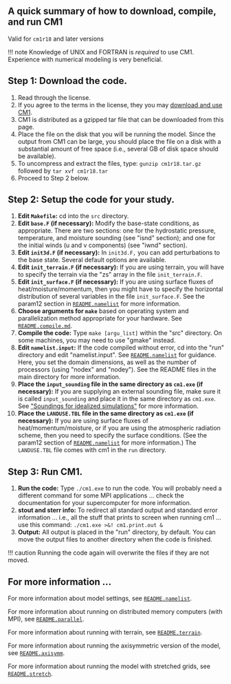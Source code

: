 ## A quick summary of how to download, compile, and run CM1

Valid for `cm1r18` and later versions

!!! note
    Knowledge of UNIX and FORTRAN is *required* to use CM1. Experience with numerical modeling is very beneficial.

## Step 1: Download the code.

1.  Read through the license.
2.  If you agree to the terms in the license, they you may [download and use CM1](releases.md).
3.  CM1 is distributed as a gzipped tar file that can be downloaded from this page.
4.  Place the file on the disk that you will be running the model. Since the output from CM1 can be large, you should place the file on a disk with a substantial amount of free space (i.e., several GB of disk space should be available).
5.  To uncompress and extract the files, type: `gunzip cm1r18.tar.gz` followed by `tar xvf cm1r18.tar`
6.  Proceed to Step 2 below.

## Step 2: Setup the code for your study.

1.  **Edit `Makefile`:** cd into the `src` directory.
2.  **Edit `base.F` (if necessary):** Modify the base-state conditions, as appropriate. There are two sections: one for the hydrostatic pressure, temperature, and moisture sounding (see "isnd" section); and one for the initial winds (u and v components) (see "iwnd" section).
3.  **Edit `init3d.F` (if necessary):** In `init3d.F,` you can add perturbations to the base state. Several default options are available.
4.  **Edit `init_terrain.F` (if necessary):** If you are using terrain, you will have to specify the terrain via the "zs" array in the file `init_terrain.F`.
5.  **Edit `init_surface.F` (if necessary):** If you are using surface fluxes of heat/moisture/momentum, then you might have to specify the horizontal distribution of several variables in the file `init_surface.F`. See the param12 section in [`README.namelist`](README.namelist.md) for more information.
6.  **Choose arguments for `make`** based on operating system and parallelization method appropriate for your hardware. See [`README.compile.md`](README.compile.md). 
7.  **Compile the code:** Type `make [argu_list]` within the "src" directory. On some machines, you may need to use "gmake" instead.
8.  **Edit `namelist.input`:** If the code compiled without error, cd into the "run" directory and edit "namelist.input". See [`README.namelist`](README.namelist.md) for guidance. Here, you set the domain dimensions, as well as the number of processors (using "nodex" and "nodey"). See the README files in the main directory for more information.
9.  **Place the `input_sounding` file in the same directory as `cm1.exe` (if necessary):** If you are supplying an external sounding file, make sure it is called `input_sounding` and place it in the same directory as `cm1.exe`. See ["Soundings for idealized simulations"](soundings.md) for more information.
10. **Place the `LANDUSE.TBL` file in the same directory as `cm1.exe` (if necessary):** If you are using surface fluxes of heat/momentum/moisture, or if you are using the atmospheric radiation scheme, then you need to specify the surface conditions. (See the param12 section of [`README.namelist`](README.namelist.md) for more information.) The `LANDUSE.TBL` file comes with cm1 in the `run` directory.

## Step 3: Run CM1.

1.  **Run the code:** Type `./cm1.exe` to run the code. You will probably need a different command for some MPI applications ... check the documentation for your supercomputer for more information.
2.  **stout and sterr info:** To redirect all standard output and standard error information ... i.e., all the stuff that prints to screen when running cm1 ... use this command: `./cm1.exe >&! cm1.print.out &`
3.  **Output:** All output is placed in the "run" directory, by default. You can move the output files to another directory when the code is finished.

!!! caution
    Running the code again will overwrite the files if they are not moved.

## For more information ...

For more information about model settings, see [`README.namelist`](README.namelist.md).

For more information about running on distributed memory computers (with MPI), see [`README.parallel`](README.parallel.md).

For more information about running with terrain, see [`README.terrain`](README.terrain.md).

For more information about running the axisymmetric version of the model, see [`README.axisymm`](README.axisymm.md).

For more information about running the model with stretched grids, see [`README.stretch`](README.stretch.md).
